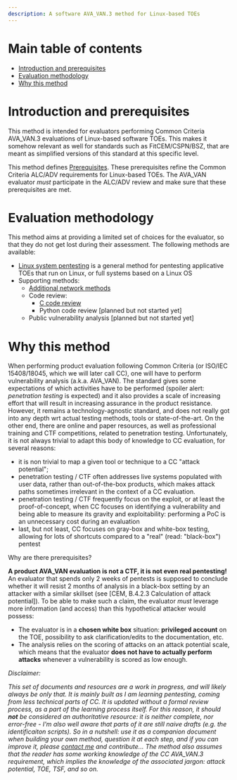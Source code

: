 ```yaml
---
description: A software AVA_VAN.3 method for Linux-based TOEs
---
```

# Main table of contents
 - [Introduction and prerequisites](#introduction-and-prerequisites)
 - [Evaluation methodology](#evaluation-methodology)
 - [Why this method](#why-this-method)


# Introduction and prerequisites

This method is intended for evaluators performing Common Criteria AVA_VAN.3 evaluations of Linux-based software TOEs. This makes it somehow relevant as well for standards such as FitCEM/CSPN/BSZ, that are meant as simplified versions of this standard at this specific level.

This method defines [Prerequisites](Linux_pentest/0_Prerequisites.md). These prerequisites refine the Common Criteria ALC/ADV requirements for Linux-based TOEs. The AVA_VAN evaluator *must* participate in the ALC/ADV review and make sure that these prerequisites are met.


# Evaluation methodology

This method aims at providing a limited set of choices for the evaluator, so that they do not get lost during their assessment. The following methods are available:

 - [Linux system pentesting](Linux_pentest/1_Linux_system_pentesting.md) is a general method for pentesting applicative TOEs that run on Linux, or full systems based on a Linux OS
 - Supporting methods:
   - [Additional network methods](Linux_pentest/2_Additional_network_methods.md)
   - Code review:
     - [C code review](Linux_pentest/Code_review/C_code_review_VAN3.md)
     - Python code review \[planned but not started yet]
   - Public vulnerability analysis \[planned but not started yet]

# Why this method

When performing product evaluation following Common Criteria (or ISO/IEC 15408/18045, which we will later call CC), one will have to perform vulnerability analysis (a.k.a. AVA_VAN). The standard gives some expectations of which activities have to be performed (spoiler alert: _penetration testing_ is expected) and it also provides a scale of increasing effort that will result in increasing assurance in the product resistance. However, it remains a technology-agnostic standard, and does not really got into any depth wrt actual testing methods, tools or state-of-the-art. On the other end, there are online and paper resources, as well as professional training and CTF competitions, related to penetration testing. Unfortunately, it is not always trivial to adapt this body of knowledge to CC evaluation, for several reasons:

 - it is non trivial to map a given tool or technique to a CC "attack potential";
 - penetration testing / CTF often addresses live systems populated with user data, rather than out-of-the-box products, which makes attack paths sometimes irrelevant in the context of a CC evaluation.
 - penetration testing / CTF frequently focus on the exploit, or at least the proof-of-concept, when CC focuses on identifying a vulnerability and being able to measure its gravity and exploitability: performing a PoC is an unnecessary cost during an evaluation
 - last, but not least, CC focuses on gray-box and white-box testing, allowing for lots of shortcuts compared to a "real" (read: "black-box") pentest

Why are there prerequisites?

**A product AVA_VAN evaluation is not a CTF, it is not even real pentesting!** An evaluator that spends only 2 weeks of pentests is supposed to conclude whether it will resist 2 months of analysis in a black-box setting by an attacker with a similar skillset (see \[CEM, B.4.2.3 Calculation of attack potential]). To be able to make such a claim, the evaluator _must_ leverage more information (and access) than this hypothetical  attacker would possess:
 - The evaluator is in a **chosen white box** situation: **privileged account** on the TOE, possibility to ask clarification/edits to the documentation, etc.
 - The analysis relies on the scoring of attacks on an attack potential scale, which means that the evaluator **does not have to actually perform attacks** whenever a vulnerability is scored as low enough.


_Disclaimer:_

_This set of documents and resources are a work in progress, and will likely always be only that. It is mainly built as I am learning pentesting, coming from less technical parts of CC. It is updated without a formal review process, as a part of the learning process itself. For this reason, it should **not** be considered an authoritative resource: it is neither complete, nor error-free - I'm also well aware that parts of it are still naive drafts (e.g. the identificaiton scripts). So in a nutshell: use it as a companion document when building your own method, question it at each step, and if you can improve it, please [contact me](mailto:enhancedbasic@gmail.com) and contribute... The method also assumes that the reader has some working knowledge of the CC AVA_VAN.3 requirement, which implies the knowledge of the associated jargon: attack potential, TOE, TSF, and so on._
